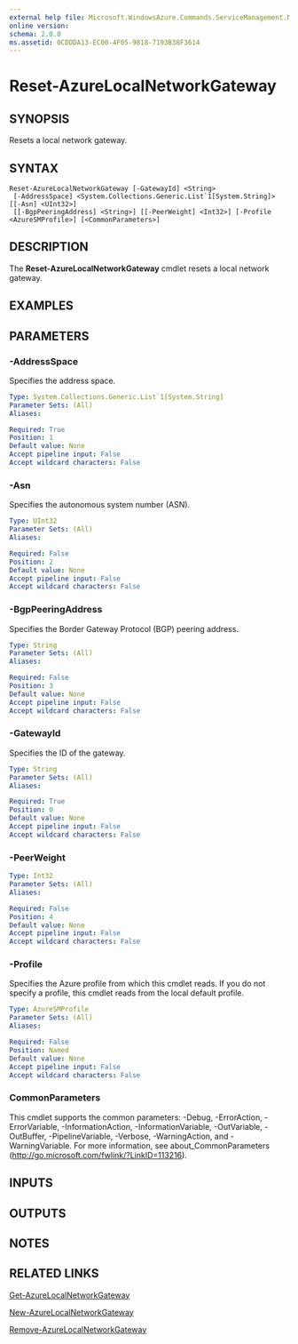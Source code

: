 ```yaml
---
external help file: Microsoft.WindowsAzure.Commands.ServiceManagement.Network.dll-Help.xml
online version: 
schema: 2.0.0
ms.assetid: 0CDDDA13-EC00-4F05-9818-7193B38F3614
---
```


# Reset-AzureLocalNetworkGateway

## SYNOPSIS
Resets a local network gateway.

## SYNTAX

```
Reset-AzureLocalNetworkGateway [-GatewayId] <String>
 [-AddressSpace] <System.Collections.Generic.List`1[System.String]> [[-Asn] <UInt32>]
 [[-BgpPeeringAddress] <String>] [[-PeerWeight] <Int32>] [-Profile <AzureSMProfile>] [<CommonParameters>]
```

## DESCRIPTION
The **Reset-AzureLocalNetworkGateway** cmdlet resets a local network gateway.

## EXAMPLES



## PARAMETERS

### -AddressSpace
Specifies the address space.

```yaml
Type: System.Collections.Generic.List`1[System.String]
Parameter Sets: (All)
Aliases:

Required: True
Position: 1
Default value: None
Accept pipeline input: False
Accept wildcard characters: False
```

### -Asn
Specifies the autonomous system number (ASN).

```yaml
Type: UInt32
Parameter Sets: (All)
Aliases:

Required: False
Position: 2
Default value: None
Accept pipeline input: False
Accept wildcard characters: False
```

### -BgpPeeringAddress
Specifies the Border Gateway Protocol (BGP) peering address.

```yaml
Type: String
Parameter Sets: (All)
Aliases:

Required: False
Position: 3
Default value: None
Accept pipeline input: False
Accept wildcard characters: False
```

### -GatewayId
Specifies the ID of the gateway.

```yaml
Type: String
Parameter Sets: (All)
Aliases:

Required: True
Position: 0
Default value: None
Accept pipeline input: False
Accept wildcard characters: False
```

### -PeerWeight
```yaml
Type: Int32
Parameter Sets: (All)
Aliases:

Required: False
Position: 4
Default value: None
Accept pipeline input: False
Accept wildcard characters: False
```

### -Profile
Specifies the Azure profile from which this cmdlet reads.
If you do not specify a profile, this cmdlet reads from the local default profile.

```yaml
Type: AzureSMProfile
Parameter Sets: (All)
Aliases:

Required: False
Position: Named
Default value: None
Accept pipeline input: False
Accept wildcard characters: False
```

### CommonParameters
This cmdlet supports the common parameters: -Debug, -ErrorAction, -ErrorVariable, -InformationAction, -InformationVariable, -OutVariable, -OutBuffer, -PipelineVariable, -Verbose, -WarningAction, and -WarningVariable. For more information, see about_CommonParameters (http://go.microsoft.com/fwlink/?LinkID=113216).

## INPUTS

## OUTPUTS

## NOTES

## RELATED LINKS

[Get-AzureLocalNetworkGateway](./Get-AzureLocalNetworkGateway.md)

[New-AzureLocalNetworkGateway](./New-AzureLocalNetworkGateway.md)

[Remove-AzureLocalNetworkGateway](./Remove-AzureLocalNetworkGateway.md)
